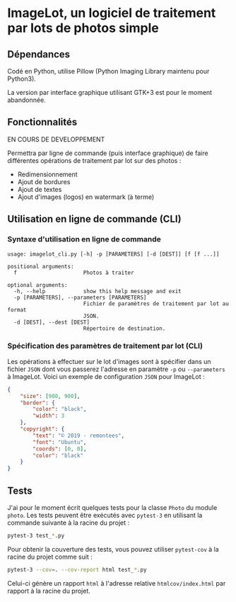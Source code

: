 ImageLot, un logiciel de traitement par lots de photos simple
=============================================================

Dépendances
-----------

Codé en Python, utilise Pillow (Python Imaging Library maintenu pour Python3).

La version par interface graphique utilisant GTK+3 est pour le moment abandonnée.



Fonctionnalités
---------------

EN COURS DE DEVELOPPEMENT


Permettra par ligne de commande (puis interface graphique) de faire différentes opérations de traitement par lot sur des photos :

* Redimensionnement
* Ajout de bordures
* Ajout de textes
* Ajout d'images (logos) en watermark (à terme)

Utilisation en ligne de commande (CLI)
--------------------------------------

### Syntaxe d'utilisation en ligne de commande

```
usage: imagelot_cli.py [-h] -p [PARAMETERS] [-d [DEST]] [f [f ...]]

positional arguments:
  f                     Photos à traiter

optional arguments:
  -h, --help            show this help message and exit
  -p [PARAMETERS], --parameters [PARAMETERS]
                        Fichier de paramètres de traitement par lot au format
                        JSON.
  -d [DEST], --dest [DEST]
                        Répertoire de destination.
```

### Spécification des paramètres de traitement par lot (CLI)

Les opérations à effectuer sur le lot d'images sont à spécifier dans un fichier `JSON` dont vous passerez l'adresse en paramètre `-p` ou `--parameters` à ImageLot. Voici un exemple de configuration `JSON` pour ImageLot :

```json
{
    "size": [900, 900],
    "border": {
        "color": "black",
        "width": 3
    },
    "copyright": {
        "text": "© 2019 - remontees",
        "font": "Ubuntu",
        "coords": [0, 0],
        "color": "black"
    }
}
```

Tests
-----

J'ai pour le moment écrit quelques tests pour la classe `Photo` du module `photo`.
Les tests peuvent être exécutés avec `pytest-3` en utilisant la commande suivante à la racine du projet :
```bash
pytest-3 test_*.py
```
Pour obtenir la couverture des tests, vous pouvez utiliser `pytest-cov` à la racine du projet comme suit :
```bash
pytest-3 --cov=. --cov-report html test_*.py
```
Celui-ci génère un rapport `html` à l'adresse relative `htmlcov/index.html` par rapport à la racine du projet.
